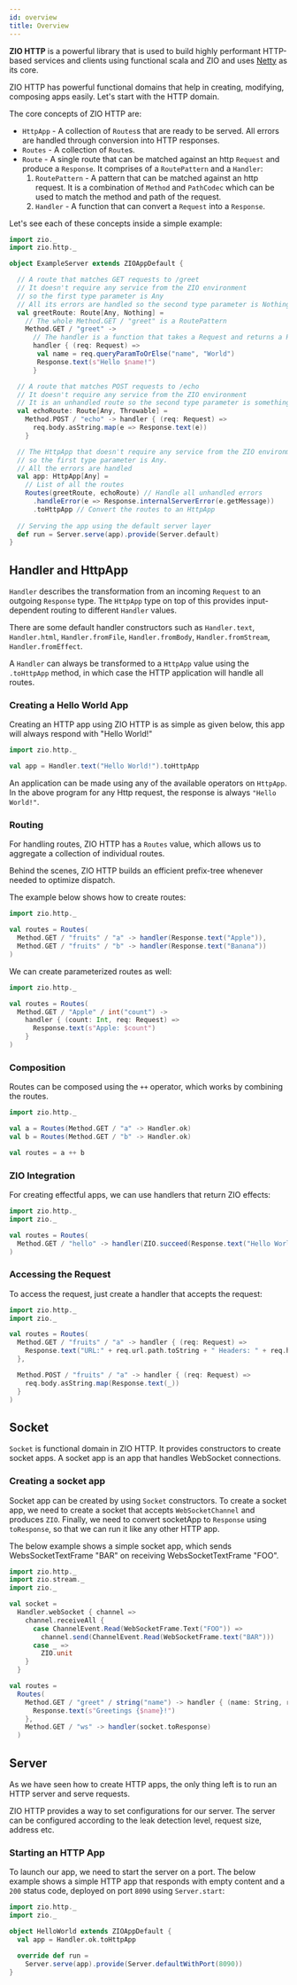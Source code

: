 ```yaml
---
id: overview
title: Overview
---
```


**ZIO HTTP** is a powerful library that is used to build highly performant HTTP-based services and clients using functional scala and ZIO and uses [Netty](https://netty.io/) as its core.

ZIO HTTP has powerful functional domains that help in creating, modifying, composing apps easily. Let's start with the HTTP domain.

The core concepts of ZIO HTTP are:

- `HttpApp` - A collection of `Routes`s that are ready to be served. All errors are handled through conversion into HTTP responses.
- `Routes` - A collection of `Route`s.
- `Route` - A single route that can be matched against an http `Request` and produce a `Response`. It comprises of a `RoutePattern` and a `Handler`:
  1. `RoutePattern` - A pattern that can be matched against an http request. It is a combination of `Method` and `PathCodec` which can be used to match the method and path of the request.
  2. `Handler` - A function that can convert a `Request` into a `Response`.

Let's see each of these concepts inside a simple example:

```scala mdoc:silent
import zio._
import zio.http._

object ExampleServer extends ZIOAppDefault {

  // A route that matches GET requests to /greet
  // It doesn't require any service from the ZIO environment 
  // so the first type parameter is Any
  // All its errors are handled so the second type parameter is Nothing
  val greetRoute: Route[Any, Nothing] =
    // The whole Method.GET / "greet" is a RoutePattern
    Method.GET / "greet" ->
      // The handler is a function that takes a Request and returns a Response
      handler { (req: Request) =>
       val name = req.queryParamToOrElse("name", "World")
       Response.text(s"Hello $name!")
      }

  // A route that matches POST requests to /echo
  // It doesn't require any service from the ZIO environment
  // It is an unhandled route so the second type parameter is something other than Nothing
  val echoRoute: Route[Any, Throwable] =
    Method.POST / "echo" -> handler { (req: Request) =>
      req.body.asString.map(e => Response.text(e))
    }

  // The HttpApp that doesn't require any service from the ZIO environment,
  // so the first type parameter is Any.
  // All the errors are handled
  val app: HttpApp[Any] =
    // List of all the routes
    Routes(greetRoute, echoRoute) // Handle all unhandled errors
      .handleError(e => Response.internalServerError(e.getMessage))
      .toHttpApp // Convert the routes to an HttpApp
  
  // Serving the app using the default server layer
  def run = Server.serve(app).provide(Server.default)
}
```

## Handler and HttpApp

`Handler` describes the transformation from an incoming `Request` to an outgoing `Response` type. The `HttpApp` type on top of this provides input-dependent routing to different `Handler` values.

There are some default handler constructors such as `Handler.text`, `Handler.html`, `Handler.fromFile`, `Handler.fromBody`, `Handler.fromStream`, `Handler.fromEffect`.

A `Handler` can always be transformed to a `HttpApp` value using the `.toHttpApp` method, in which case the HTTP application will handle all routes.

### Creating a Hello World App

Creating an HTTP app using ZIO HTTP is as simple as given below, this app will always respond with "Hello World!"

```scala mdoc:silent
import zio.http._

val app = Handler.text("Hello World!").toHttpApp
```

An application can be made using any of the available operators on `HttpApp`. In the above program for any Http request, the response is always `"Hello World!"`.

### Routing

For handling routes, ZIO HTTP has a `Routes` value, which allows us to aggregate a collection of individual routes.

Behind the scenes, ZIO HTTP builds an efficient prefix-tree whenever needed to optimize dispatch.

The example below shows how to create routes:

```scala mdoc:silent:reset
import zio.http._

val routes = Routes(
  Method.GET / "fruits" / "a" -> handler(Response.text("Apple")),
  Method.GET / "fruits" / "b" -> handler(Response.text("Banana"))
)
```

We can create parameterized routes as well:

```scala mdoc:silent:reset
import zio.http._

val routes = Routes(
  Method.GET / "Apple" / int("count") ->
    handler { (count: Int, req: Request) =>
      Response.text(s"Apple: $count")
    }
)
```

### Composition

Routes can be composed using the `++` operator, which works by combining the routes.

```scala mdoc:silent:reset
import zio.http._

val a = Routes(Method.GET / "a" -> Handler.ok)
val b = Routes(Method.GET / "b" -> Handler.ok)

val routes = a ++ b
```

### ZIO Integration

For creating effectful apps, we can use handlers that return ZIO effects:

```scala mdoc:silent:reset
import zio.http._
import zio._

val routes = Routes(
  Method.GET / "hello" -> handler(ZIO.succeed(Response.text("Hello World")))
)
```

### Accessing the Request

To access the request, just create a handler that accepts the request:

```scala mdoc:silent:reset
import zio.http._
import zio._

val routes = Routes(
  Method.GET / "fruits" / "a" -> handler { (req: Request) =>
    Response.text("URL:" + req.url.path.toString + " Headers: " + req.headers)
  },

  Method.POST / "fruits" / "a" -> handler { (req: Request) =>
    req.body.asString.map(Response.text(_))
  }
)
```

## Socket

`Socket` is functional domain in ZIO HTTP. It provides constructors to create socket apps. A socket app is an app that handles WebSocket connections.

### Creating a socket app

Socket app can be created by using `Socket` constructors. To create a socket app, we need to create a socket that accepts `WebSocketChannel` and produces `ZIO`. Finally, we need to convert socketApp to `Response` using `toResponse`, so that we can run it like any other HTTP app.

The below example shows a simple socket app, which sends WebsSocketTextFrame "BAR" on receiving WebsSocketTextFrame "FOO".

```scala mdoc:silent:reset
import zio.http._
import zio.stream._
import zio._

val socket =
  Handler.webSocket { channel =>
    channel.receiveAll {
      case ChannelEvent.Read(WebSocketFrame.Text("FOO")) =>
        channel.send(ChannelEvent.Read(WebSocketFrame.text("BAR")))
      case _ =>
        ZIO.unit
    }
  }

val routes = 
  Routes(
    Method.GET / "greet" / string("name") -> handler { (name: String, req: Request) => 
      Response.text(s"Greetings {$name}!")
    },
    Method.GET / "ws" -> handler(socket.toResponse)
  )
```

## Server

As we have seen how to create HTTP apps, the only thing left is to run an HTTP server and serve requests.

ZIO HTTP provides a way to set configurations for our server. The server can be configured according to the leak detection level, request size, address etc.

### Starting an HTTP App

To launch our app, we need to start the server on a port. The below example shows a simple HTTP app that responds with empty content and a `200` status code, deployed on port `8090` using `Server.start`:

```scala mdoc:silent:reset
import zio.http._
import zio._

object HelloWorld extends ZIOAppDefault {
  val app = Handler.ok.toHttpApp

  override def run =
    Server.serve(app).provide(Server.defaultWithPort(8090))
}
```
